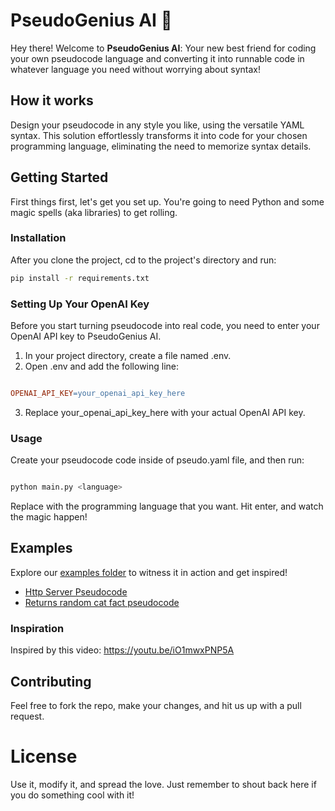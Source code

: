 # PseudoGenius AI 🚀

Hey there! Welcome to **PseudoGenius AI**: Your new best friend for coding your own pseudocode language and converting it into runnable code in whatever language you need without worrying about syntax!

## How it works

Design your pseudocode in any style you like, using the versatile YAML syntax. This solution effortlessly transforms it into code for your chosen programming language, eliminating the need to memorize syntax details.

## Getting Started

First things first, let's get you set up. You're going to need Python and some magic spells (aka libraries) to get rolling.

### Installation

After you clone the project, cd to the project's directory and run:

```bash
pip install -r requirements.txt
```

### Setting Up Your OpenAI Key
Before you start turning pseudocode into real code, you need to enter your OpenAI API key to PseudoGenius AI. 

1. In your project directory, create a file named .env.
2. Open .env and add the following line:
```makefile

OPENAI_API_KEY=your_openai_api_key_here
```
3. Replace your_openai_api_key_here with your actual OpenAI API key.


### Usage

Create your pseudocode code inside of pseudo.yaml file, and then run:

```bash

python main.py <language>
```

Replace <language> with the programming language that you want. Hit enter, and watch the magic happen!

## Examples

Explore our [examples folder](examples/) to witness it in action and get inspired!

- [Http Server Pseudocode](/examples/httpServer/pseudo.yaml)
- [Returns random cat fact pseudocode](/examples/catFactFetcher/pseudo.yaml)

### Inspiration

Inspired by this video: https://youtu.be/iO1mwxPNP5A

## Contributing

Feel free to fork the repo, make your changes, and hit us up with a pull request.

# License

Use it, modify it, and spread the love. Just remember to shout back here if you do something cool with it!

